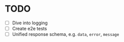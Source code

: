 # TODO

- [ ] Dive into logging
- [ ] Create e2e tests
- [ ] Unified response schema, e.g. `data`, `error`, `message`
